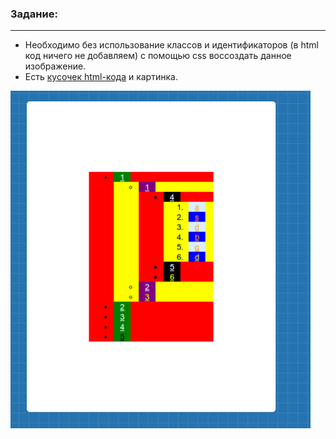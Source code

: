 ### Задание:
-----
* Необходимо без использование классов и идентификаторов (в html код ничего не добавляем) с помощью css воссоздать данное изображение.
* Есть [кусочек html-кода](html-code.html) и картинка.
<img src="css-desk.png" width="480" height="540">
